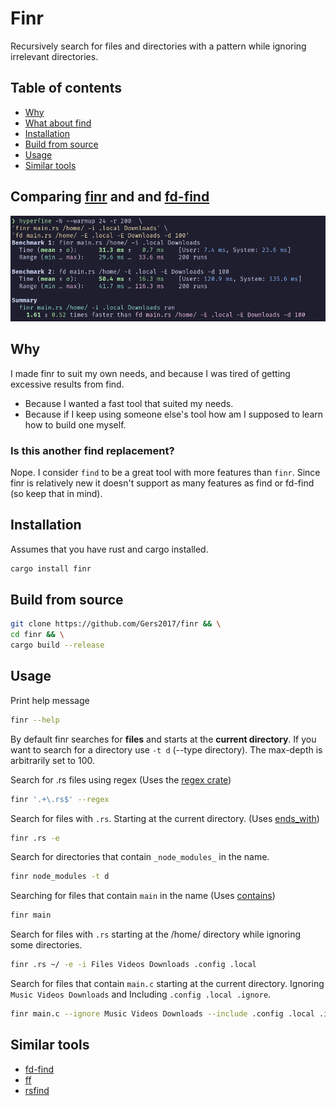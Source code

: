# Finr

Recursively search for files and directories with a pattern while ignoring irrelevant directories.

## Table of contents

-   [Why](#why)
-   [What about find](#is-this-another-find-replacement)
-   [Installation](#installation)
-   [Build from source](#build-from-source)
-   [Usage](#usage)
-   [Similar tools](#similar-tools)

## Comparing [finr](https://crates.io/crates/finr) and and [fd-find](https://crates.io/crates/fd-find)

![finr benchmark](./assets/hyperfine_all.png)

## Why

I made finr to suit my own needs, and because I was tired of getting excessive results from find.

-   Because I wanted a fast tool that suited my needs.
-   Because if I keep using someone else's tool how am I supposed to learn how to build one myself.

### Is this another find replacement?

Nope. I consider `find` to be a great tool with more features than `finr`.
Since finr is relatively new it doesn't support as many features as find or fd-find (so keep that in mind).

## Installation

Assumes that you have rust and cargo installed.

```sh
cargo install finr
```

## Build from source

```sh
git clone https://github.com/Gers2017/finr && \
cd finr && \
cargo build --release
```

## Usage

Print help message

```sh
finr --help
```

By default finr searches for **files** and starts at the **current directory**.
If you want to search for a directory use `-t d` (--type directory).
The max-depth is arbitrarily set to 100.

Search for .rs files using regex (Uses the [regex crate](https://crates.io/crates/regex))

```sh
finr '.+\.rs$' --regex
```

Search for files with `.rs`. Starting at the current directory. (Uses [ends_with](https://doc.rust-lang.org/std/string/struct.String.html#method.ends_with))

```sh
finr .rs -e
```

Search for directories that contain `_node_modules_` in the name.

```sh
finr node_modules -t d
```

Searching for files that contain `main` in the name (Uses [contains](https://doc.rust-lang.org/std/string/struct.String.html#method.contains))

```sh
finr main
```

Search for files with `.rs` starting at the /home/ directory while ignoring some directories.

```sh
finr .rs ~/ -e -i Files Videos Downloads .config .local
```

Search for files that contain `main.c` starting at the current directory. Ignoring `Music Videos Downloads` and Including `.config .local .ignore`.

```sh
finr main.c --ignore Music Videos Downloads --include .config .local .ignore
```

## Similar tools

-   [fd-find](https://crates.io/crates/fd-find)
-   [ff](https://github.com/vishaltelangre/ff)
-   [rsfind](https://github.com/willshuttleworth/rsfind)
